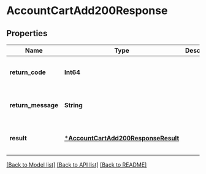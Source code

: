 # AccountCartAdd200Response


## Properties
Name | Type | Description | Notes
------------ | ------------- | ------------- | -------------
**return_code** | **Int64** |  | [optional] [default to nothing]
**return_message** | **String** |  | [optional] [default to nothing]
**result** | [***AccountCartAdd200ResponseResult**](AccountCartAdd200ResponseResult.md) |  | [optional] [default to nothing]


[[Back to Model list]](../README.md#models) [[Back to API list]](../README.md#api-endpoints) [[Back to README]](../README.md)


